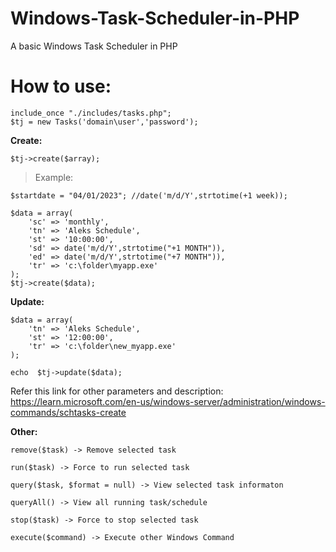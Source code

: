 # Windows-Task-Scheduler-in-PHP
A basic Windows Task Scheduler in PHP

# How to use:

```
include_once "./includes/tasks.php";
$tj = new Tasks('domain\user','password');
```
  
  **Create:**   
  
	$tj->create($array);
	
> Example:

	$startdate = "04/01/2023"; //date('m/d/Y',strtotime(+1 week));
	
	$data = array(
		'sc' => 'monthly',
		'tn' => 'Aleks Schedule',
		'st' => '10:00:00',
		'sd' => date('m/d/Y',strtotime("+1 MONTH")),					
		'ed' => date('m/d/Y',strtotime("+7 MONTH")),					
		'tr' => 'c:\folder\myapp.exe'
	);
	$tj->create($data);

  **Update:**
  
  	$data = array(		
		'tn' => 'Aleks Schedule',
		'st' => '12:00:00',
		'tr' => 'c:\folder\new_myapp.exe'
	);
	
	echo  $tj->update($data);
	

Refer this link for other parameters and description: https://learn.microsoft.com/en-us/windows-server/administration/windows-commands/schtasks-create

**Other:**
	
	remove($task) -> Remove selected task
	
	run($task) -> Force to run selected task
	
	query($task, $format = null) -> View selected task informaton
	
	queryAll() -> View all running task/schedule
	
	stop($task) -> Force to stop selected task
	
	execute($command) -> Execute other Windows Command
	
	


